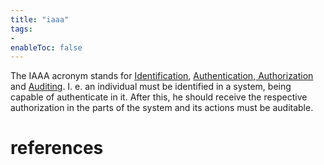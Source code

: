 ```yaml
---
title: "iaaa"
tags:
- 
enableToc: false
---
```


The IAAA acronym stands for [Identification](notes/identification.md), [Authentication](notes/authentication.md),[ Authorization](notes/authorization.md) and [Auditing](notes/auditing.md). I. e. an individual must be identified in a system, being capable of authenticate in it. After this, he should receive the respective authorization in the parts of the system and its actions must be auditable.

# references

